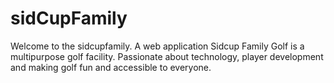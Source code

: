 ﻿# sidCupFamily
Welcome to the sidcupfamily.
A web application Sidcup Family Golf is a multipurpose golf facility. Passionate about technology, player development and making golf fun and accessible to everyone.
